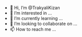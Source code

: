 - 👋 Hi, I’m @TrakyaliKizan
- 👀 I’m interested in ...
- 🌱 I’m currently learning ...
- 💞️ I’m looking to collaborate on ...
- 📫 How to reach me ...
